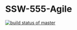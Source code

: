 # SSW-555-Agile

[![build status of master](https://travis-ci.com/smartdev007/SSW-555-Agile.svg?branch=Project3)](https://travis-ci.com/smartdev007/SSW-555-Agile)


